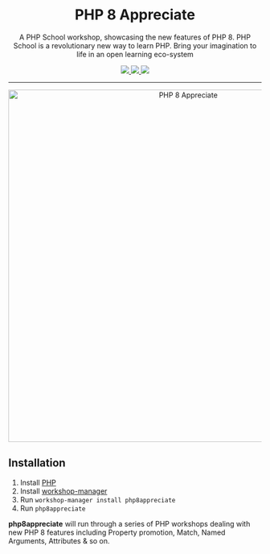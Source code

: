 <h1 align="center">PHP 8 Appreciate</h1>

<p align="center">
A PHP School workshop, showcasing the new features of PHP 8. PHP School is a revolutionary new way to learn PHP. Bring your imagination to life in an open learning eco-system
</p>

<p align="center">
<a href="https://github.com/php-school/php8-appreciate/actions">
    <img src="https://github.com/php-school/php8-appreciate/actions/workflows/build.yml/badge.svg">
</a>
<a href="https://codecov.io/github/php-school/php8-appreciate">
    <img src="https://img.shields.io/codecov/c/github/php-school/php8-appreciate.svg?style=flat-square">
</a>
<a href="https://phpschool-team.slack.com/messages">
    <img src="https://phpschool.herokuapp.com/badge.svg">
</a>
</p>

---

<p align="center">
<img width="700" alt="PHP 8 Appreciate" src="https://user-images.githubusercontent.com/2817002/123551948-e5b13300-d76b-11eb-9c40-bf9d5102348a.png">
</p>

## Installation

1. Install [PHP](http://php.net/downloads.php)
2. Install [workshop-manager](https://www.phpschool.io/)
3. Run `workshop-manager install php8appreciate`
4. Run `php8appreciate`

**php8appreciate** will run through a series of PHP workshops dealing with new PHP 8 features including Property promotion, Match, Named Arguments, Attributes & so on.
